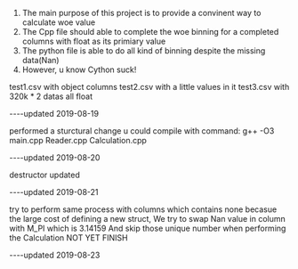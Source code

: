 1. The main purpose of this project is to provide a convinent way to calculate woe value 
2. The Cpp file should able to complete the woe binning for a completed columns with float as its primiary value
3. The python file is able to do all kind of binning despite the missing data(Nan)
4. However, u know Cython suck!

test1.csv with object columns
test2.csv with a little values in it
test3.csv with 320k * 2 datas all float

----updated 2019-08-19




performed a sturctural change
u could compile with command:
g++ -O3 main.cpp Reader.cpp Calculation.cpp

----updated 2019-08-20


destructor updated 

----updated 2019-08-21


try to perform same process with columns which contains none
becasue the large cost of defining a new struct, We try to swap
Nan value in column with M_PI which is 3.14159
And skip those unique number when performing the Calculation
NOT YET FINISH

----updated 2019-08-23
